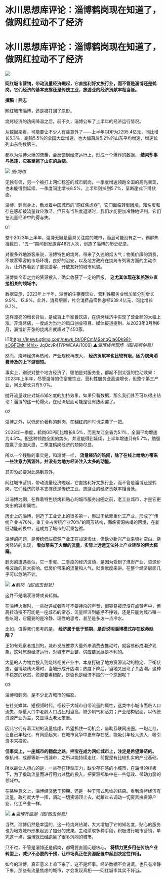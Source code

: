 # 冰川思想库评论：淄博鹤岗现在知道了，做网红拉动不了经济

# 冰川思想库评论：淄博鹤岗现在知道了，做网红拉动不了经济

![](https://inews.gtimg.com/news_bt/OtuhBvkRuqbnscYAMeVScuyzGGZRRSB046Yfki5A8LYEkAA/1000)

**网红城市营销，带动流量经济崛起，它直接利好文旅行业，而不管是淄博还是鹤岗，它们经济的基本支撑还是传统工业，旅游业的经济贡献率相当低。**

**撰稿丨熊志**

网红城市淄博，还是被打回了原形。

烧烤经济的热闹降温之后，前不久，淄博公布了上半年的经济运行情况。

从数据来看，可能要让不少人有些意外了——上半年GDP为2295.4亿元，同比增长5.3%，跑输5.5%的全国大盘增速，也大幅落后6.2%的山东平均增速，增速位列山东倒数第三。

都以为淄博火爆的流量，会反馈到经济运行上，形成一个爆炸的数据， **结果却事与愿违，它甚至拖了山东的后腿。**

![](https://inews.gtimg.com/news_bt/Ok-3hbembFJLMss2A7qG5VuCXxvyom1rfOIwZrbnTvTC4AA/1000)
_图/网络_

无独有偶，另一个被打上网红标签的城市鹤岗，一季度增速领跑全国的高光表现，也未能得到延续。一季度同比增长8.5%，上半年则掉到5.7%，呈断崖式下滑状态。

淄博、鹤岗身上，散发着中国城市的“网红焦虑症”，它们面临转型困境，知名度和存在感却被流量效应激活。但只有当热度退潮时，我们才能更加冷静地评判，它们在流量经济中的得与失。

01

整个2023年上半年，淄博无疑是最具关注度的城市，而且可能没有之一，霸屏热搜数日，“五一”期间到发旅客48万人次，创造了淄博的历史纪录。

对很多外地游客来说，淄博特色的烧烤，带来了久违的烟火气；物美价廉的消费，不欺客宰客的市场环境，良好的治安，以及地方政府在烧烤专列等方面的主动作为，让外界看到了重视游客、开放友好的城市风貌。

淄博集全市之力的资源投入，确实收获了一定的回报， **这尤其体现在和旅游业直接相关的领域中。**

数据显示，2023年上半年，淄博的住宿餐饮业、营利性服务业增加值分别增长9.9%、12.9%。此外，消费层面，社会消费品零售总额639.4亿元，同比增长9.7%。

这样漂亮的增长背后，是成百上千家餐饮店，在烧烤经济中实现了营业额的大幅上涨。开烧烤店，一度成为当地的风口创业项目。媒体报道提到，从2023年3月到6月，淄博新开张的烧烤店就超过了450家。

![](https://inews.gtimg.com/news_bt/OPCmMSonqQIa6Dk98I-sOGFEMt_I4hlx-
JqQcvR41YPWEAA/1000) _▲淄博烧烤现场（图/视频创意）_

然而，烧烤经济再热闹，产业规模再庞大， **经济贡献率也比较有限，因为烧烤消费涉及的上下游很短。**

事实上，别说对整个地方经济了，哪怕是对服务业，都起不到太强的拉动效果：2023年上半年，尽管淄博的住宿餐饮业、营利性服务业高速增长，但整个第三产业，同比增长只有5.0%。

抛开流量效应对城市知名度的加持效果，如果只看数据，那么我们甚至可以得出结论：淄博的这一轮爆火，在经济层面可能是徒有热闹罢了。

02

淄博之外，以低房价著称的鹤岗，在翻红的同时也逆袭了一把。

2023年一季度，鹤岗GDP同比增长8.5%，而黑龙江全省为5.1%，全国平均增速为4.5%。但这种领跑全国的势头，并没能得到延续，上半年增速只有5.7%，勉强跑赢了全国大盘，二季度鹤岗经济的颓势尽显。

所以一个残酷的事实是，和淄博一样， **流量经济的热闹，除了在线上给地方带来一些注意力资源外，并没有为地方经济注入太多的动能。**

其实没必要对此感到意外。

网红城市营销，带动流量经济崛起，它直接利好文旅行业，而不管是淄博还是鹤岗，它们经济的基本支撑还是传统工业，旅游业的经济贡献率相当低。

以淄博为例，在靠着特色烧烤和贴心的城市服务出圈之前，老工业城市，才是它更突出的城市属性。

历史上的淄博，创造了工业史上的很多第一，但过于依赖重化工产业，形成了“传统产业占70%，重工业占传统产业70%”的畸形结构，面临资源枯竭的困境，在新旧动能转换中，这成为了城市的沉重包袱。

淄博的问题，是传统低端资源产业正在加速淘汰，但缺少新兴产业来填补空白。烧烤经济的出现， **看似带来了火爆的流量，实际上远远无法补上产业转型的巨大窟窿。**

鹤岗的遭遇类似。它一季度、二季度的经济波动，是因为受到了煤炭产业、资源价格波动的巨大影响。低房价带来的流量和人气，就贡献度来讲，在整个经济层面几乎可以忽略不计。

![](https://inews.gtimg.com/news_bt/O9N7I7JjTxucZjPdwBwdMN7QNIbBO2T9I90DSi-X0ErOUAA/1000)
_▲鹤岗（图/图虫创意）_

这并不是唱衰淄博或者鹤岗。

在淄博火爆时，一些批评或者呼吁不要捧杀的声音，很容易被湮没在点赞声中，但高挂热搜不可能是一座城市的常态，流量经济到底挣不挣钱，还是只能为城市赚一些吆喝，它需要的是冷静、理性的思考，甚至是多泼一点冷水。

比如，值得我们思考的是， **经济属于低于预期，是否说明淄博模式存在致命缺陷？**

正如有观察者提到的，城市发展要靠大量外来消费去推动时，就容易形成潮汐现象，这对旅游经济运行，对城市产业链、供应链发展是不利的。

大量的人力物力投入到烧烤相关产业中，本身打破了地方资源流动的稳定、平衡状态。淄博烧烤火爆时，当地形成开店潮；热度下降后，当地又出现了关店潮。这种不稳定的状态，资源要素错配，是否也是经济不振的一个原因呢？

03

淄博和鹤岗，是不少北方城市的缩影。

在社交媒体、短视频时代，相较于大城市自带流量的属性，这类中小城市面临人口流失，存量人口中老龄人口占比相当高，缺少朝气和活力；产业结构层面，以传统资源产业为主，又显得太老太笨重。

因此它们有着深刻的流量焦虑，希望抓住一切机会，借助互联网出圈，一炮走红，让自己年轻化、有网感起来，在城市竞争中更有存在感，能吸引年轻人流入，吸引资本来投资。

**但事实上，一座城市的翻盘之路，押宝在成为网红城市上，注定是希望渺茫的。** 像杭州、成都等新一线城市，之所以能持续走红，前提是有比较扎实的产业基础。

所以最让人担心的是，一些存在转型压力，缺少存在感的小城市，在淄博的样板下，为了撬动流量而进行用力过猛的投入，把资源都集中在一些低效、带动力弱的领域中。

在某种意义上，淄博经济低于预期，还是一种干预式思维的结果。看到烧烤经济有流量，政府就大手一挥，调动一切资源顶上去，就跟过去调动一切要素搞资源产业、化工产业一样。

![](https://inews.gtimg.com/news_bt/OHNszE8h9llw5QbPVzFN1uJg7mJlBvWJEF7AK1eIta2UQAA/1000)
_▲淄博齐盛湖（图/图虫创意）_

当然，淄博仍然是幸运的。这一轮烧烤热潮，大大增加了它的知名度，贴心的服务也为地方城市形象起到了加分的效果。主动采取多种手段，积极进行城市营销，单凭这一点，淄博就已经跑赢了很多沉闷的城市。

只不过，不管是淄博还是鹤岗，都需要直面问题核心， **将精力更多用在传统产业转型上，减少不必要的干预，让市场真正在资源配置中起到决定性作用。**

如今的淄博，真正意义上凉下来了，这不是坏事。经济数据不会说谎，也只有冷静下来，那些有流量焦虑的城市，才会发现真相——网红城市其实不好当。

